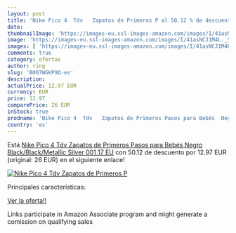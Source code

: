 ```yaml
---
layout: post
title: 'Nike Pico 4  Tdv   Zapatos de Primeros P al 50.12 % de descuento'
date: 
thumbnailImage: 'https://images-eu.ssl-images-amazon.com/images/I/41asNCJ1M4L._SL200_.jpg'
image: 'https://images-eu.ssl-images-amazon.com/images/I/41asNCJ1M4L._SL200_.jpg'
images: [ 'https://images-eu.ssl-images-amazon.com/images/I/41asNCJ1M4L._SL200_.jpg' ]
comments: true
category: ofertas
author: ring
slug: 'B007WGKP9Q-es'
description:
actualPrice: 12.97 EUR
currency: EUR
price: 12.97
comparePrice: 26 EUR
inStock: true
prodname: 'Nike Pico 4  Tdv   Zapatos de Primeros Pasos para Bebés  Negro  Black/Black/Metallic Silver 001   17 EU'
country: 'es'
---
```


Está [Nike Pico 4  Tdv   Zapatos de Primeros Pasos para Bebés  Negro  Black/Black/Metallic Silver 001   17 EU](https://www.amazon.es/dp/B007WGKP9Q/?tag=tolees-21) con 50.12 de descuento por 12.97 EUR (original: 26 EUR) en el siguiente enlace!

[![Nike Pico 4  Tdv   Zapatos de Primeros P](https://images-eu.ssl-images-amazon.com/images/I/41asNCJ1M4L._SL200_.jpg)](https://www.amazon.es/dp/B007WGKP9Q/?tag=tolees-21)

Principales características:


[Ver la oferta!!](https://www.amazon.es/dp/B007WGKP9Q/?tag=tolees-21)

Links participate in Amazon Associate program and might generate a comission on qualifying sales


